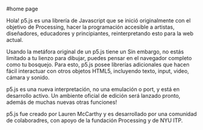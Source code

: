 #home page

Hola! p5.js es una librería de Javascript que se inició originalmente con el
objetivo de Processing, hacer la programación accesible a artistas, diseñadores,
educadores y principiantes, reinterpretando esto para la web actual.

Usando la metáfora original de un p5.js tiene un
Sin embargo, no estás limitado a tu lienzo para dibujar, puedes pensar
en el navegador completo como tu bosquejo. Para esto, p5.js posee librerías
adicionales que hacen fácil interactuar con otros objetos HTML5, incluyendo
texto, input, video, cámara y sonido.

p5.js es una nueva interpretación, no una emulación o port, y está en
desarrollo activo. Un ambiente oficial de edición será lanzado pronto, además
de muchas nuevas otras funciones!

p5.js fue creado por Lauren McCarthy y es desarrollado por una comunidad de colaboradres,
con apoyo de la fundación Processing y de NYU ITP.
